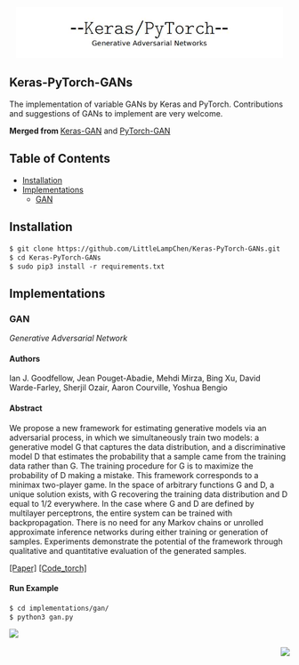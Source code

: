 <p align="center"><img src="assets/logo.jpg" width="480"\></p>

## Keras-PyTorch-GANs
The implementation of variable GANs by Keras and PyTorch. Contributions and suggestions of GANs to implement are very welcome.

<b> Merged from </b> [Keras-GAN](https://github.com/eriklindernoren/Keras-GAN) and [PyTorch-GAN](https://github.com/eriklindernoren/PyTorch-GAN)

## Table of Contents
  * [Installation](#installation)
  * [Implementations](#implementations)
    + [GAN](#gan)

## Installation
    $ git clone https://github.com/LittleLampChen/Keras-PyTorch-GANs.git
    $ cd Keras-PyTorch-GANs
    $ sudo pip3 install -r requirements.txt

## Implementations
### GAN
_Generative Adversarial Network_

#### Authors
Ian J. Goodfellow, Jean Pouget-Abadie, Mehdi Mirza, Bing Xu, David Warde-Farley, Sherjil Ozair, Aaron Courville, Yoshua Bengio

#### Abstract
We propose a new framework for estimating generative models via an adversarial process, in which we simultaneously train two models: a generative model G that captures the data distribution, and a discriminative model D that estimates the probability that a sample came from the training data rather than G. The training procedure for G is to maximize the probability of D making a mistake. This framework corresponds to a minimax two-player game. In the space of arbitrary functions G and D, a unique solution exists, with G recovering the training data distribution and D equal to 1/2 everywhere. In the case where G and D are defined by multilayer perceptrons, the entire system can be trained with backpropagation. There is no need for any Markov chains or unrolled approximate inference networks during either training or generation of samples. Experiments demonstrate the potential of the framework through qualitative and quantitative evaluation of the generated samples.

[[Paper]](https://arxiv.org/abs/1406.2661) [[Code_torch]](implementations/gan/gan_torch.py)

#### Run Example
```
$ cd implementations/gan/
$ python3 gan.py
```

<p align="left">
    <img src="assets/gan_torch.gif" width="240"\>
</p>
<p align="right">
    <img src="assets/gan_keras.gif" width="240"\>
</p>